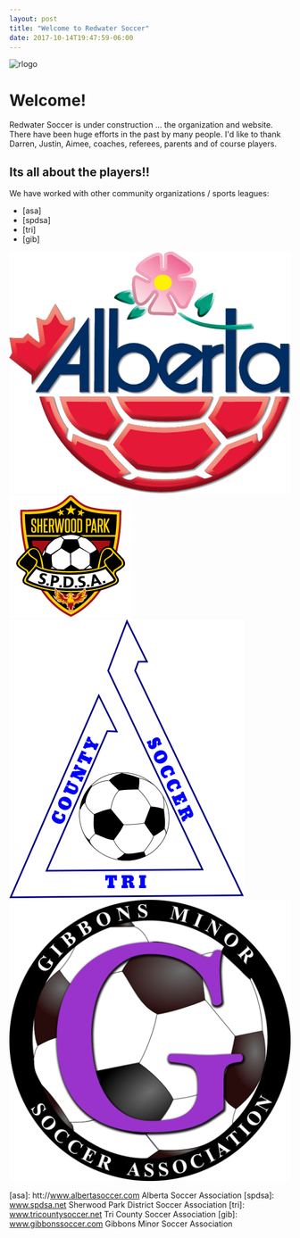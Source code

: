 ```yaml
---
layout: post
title: "Welcome to Redwater Soccer"
date: 2017-10-14T19:47:59-06:00
---
```


![rlogo]

# Welcome!

Redwater Soccer is under construction ... the organization and website. There have been huge efforts in the past by many people. I'd like to thank Darren, Justin, Aimee, coaches, referees, parents and of course players.

## Its all about the players!!

We have worked with other community organizations / sports leagues:
- [asa]
- [spdsa]
- [tri]
- [gib]

![iasa]
![ispdsa]
![itri]
![igib]


[asa]: htt://www.albertasoccer.com Alberta Soccer Association
[spdsa]: www.spdsa.net Sherwood Park District Soccer Association
[tri]: www.tricountysoccer.net Tri County Soccer Association
[gib]: www.gibbonssoccer.com Gibbons Minor Soccer Association

[rlogo]: /images/RocetsLogo.png
[iasa]: /images/ASALOGO.png
[ispdsa]: /images/spdsa.png
[itri]: /images/TRICOUNTY.png
[igib]: /images/gibbons.png
